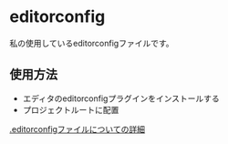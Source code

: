 # editorconfig

私の使用しているeditorconfigファイルです。

## 使用方法
- エディタのeditorconfigプラグインをインストールする
- プロジェクトルートに配置

[.editorconfigファイルについての詳細](https://qiita.com/takeshisakuma/items/c22b59a5e394b4ce6cee)
